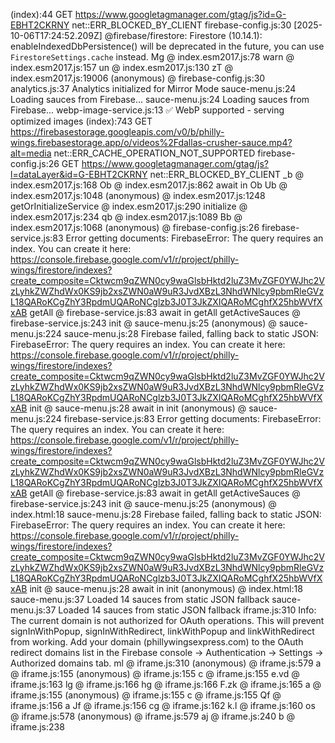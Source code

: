 (index):44  GET https://www.googletagmanager.com/gtag/js?id=G-EBHT2CKRNY net::ERR_BLOCKED_BY_CLIENT
firebase-config.js:30 [2025-10-06T17:24:52.209Z]  @firebase/firestore: Firestore (10.14.1): enableIndexedDbPersistence() will be deprecated in the future, you can use `FirestoreSettings.cache` instead.
Mg @ index.esm2017.js:78
warn @ index.esm2017.js:157
un @ index.esm2017.js:130
zT @ index.esm2017.js:19006
(anonymous) @ firebase-config.js:30
analytics.js:37 Analytics initialized for Mirror Mode
sauce-menu.js:24 Loading sauces from Firebase...
sauce-menu.js:24 Loading sauces from Firebase...
webp-image-service.js:13 ✅ WebP supported - serving optimized images
(index):743  GET https://firebasestorage.googleapis.com/v0/b/philly-wings.firebasestorage.app/o/videos%2Fdallas-crusher-sauce.mp4?alt=media net::ERR_CACHE_OPERATION_NOT_SUPPORTED
firebase-config.js:26  GET https://www.googletagmanager.com/gtag/js?l=dataLayer&id=G-EBHT2CKRNY net::ERR_BLOCKED_BY_CLIENT
_b @ index.esm2017.js:168
Ob @ index.esm2017.js:862
await in Ob
Ub @ index.esm2017.js:1048
(anonymous) @ index.esm2017.js:1248
getOrInitializeService @ index.esm2017.js:290
initialize @ index.esm2017.js:234
qb @ index.esm2017.js:1089
Bb @ index.esm2017.js:1068
(anonymous) @ firebase-config.js:26
firebase-service.js:83 Error getting documents: FirebaseError: The query requires an index. You can create it here: https://console.firebase.google.com/v1/r/project/philly-wings/firestore/indexes?create_composite=Cktwcm9qZWN0cy9waGlsbHktd2luZ3MvZGF0YWJhc2VzLyhkZWZhdWx0KS9jb2xsZWN0aW9uR3JvdXBzL3NhdWNlcy9pbmRleGVzL18QARoKCgZhY3RpdmUQARoNCglzb3J0T3JkZXIQARoMCghfX25hbWVfXxAB
getAll @ firebase-service.js:83
await in getAll
getActiveSauces @ firebase-service.js:243
init @ sauce-menu.js:25
(anonymous) @ sauce-menu.js:224
sauce-menu.js:28 Firebase failed, falling back to static JSON: FirebaseError: The query requires an index. You can create it here: https://console.firebase.google.com/v1/r/project/philly-wings/firestore/indexes?create_composite=Cktwcm9qZWN0cy9waGlsbHktd2luZ3MvZGF0YWJhc2VzLyhkZWZhdWx0KS9jb2xsZWN0aW9uR3JvdXBzL3NhdWNlcy9pbmRleGVzL18QARoKCgZhY3RpdmUQARoNCglzb3J0T3JkZXIQARoMCghfX25hbWVfXxAB
init @ sauce-menu.js:28
await in init
(anonymous) @ sauce-menu.js:224
firebase-service.js:83 Error getting documents: FirebaseError: The query requires an index. You can create it here: https://console.firebase.google.com/v1/r/project/philly-wings/firestore/indexes?create_composite=Cktwcm9qZWN0cy9waGlsbHktd2luZ3MvZGF0YWJhc2VzLyhkZWZhdWx0KS9jb2xsZWN0aW9uR3JvdXBzL3NhdWNlcy9pbmRleGVzL18QARoKCgZhY3RpdmUQARoNCglzb3J0T3JkZXIQARoMCghfX25hbWVfXxAB
getAll @ firebase-service.js:83
await in getAll
getActiveSauces @ firebase-service.js:243
init @ sauce-menu.js:25
(anonymous) @ index.html:18
sauce-menu.js:28 Firebase failed, falling back to static JSON: FirebaseError: The query requires an index. You can create it here: https://console.firebase.google.com/v1/r/project/philly-wings/firestore/indexes?create_composite=Cktwcm9qZWN0cy9waGlsbHktd2luZ3MvZGF0YWJhc2VzLyhkZWZhdWx0KS9jb2xsZWN0aW9uR3JvdXBzL3NhdWNlcy9pbmRleGVzL18QARoKCgZhY3RpdmUQARoNCglzb3J0T3JkZXIQARoMCghfX25hbWVfXxAB
init @ sauce-menu.js:28
await in init
(anonymous) @ index.html:18
sauce-menu.js:37 Loaded 14 sauces from static JSON fallback
sauce-menu.js:37 Loaded 14 sauces from static JSON fallback
iframe.js:310 Info: The current domain is not authorized for OAuth operations. This will prevent signInWithPopup, signInWithRedirect, linkWithPopup and linkWithRedirect from working. Add your domain (phillywingsexpress.com) to the OAuth redirect domains list in the Firebase console -> Authentication -> Settings -> Authorized domains tab.
ml @ iframe.js:310
(anonymous) @ iframe.js:579
a @ iframe.js:155
(anonymous) @ iframe.js:155
c @ iframe.js:155
e.vd @ iframe.js:163
lg @ iframe.js:166
hg @ iframe.js:166
F.zk @ iframe.js:165
a @ iframe.js:155
(anonymous) @ iframe.js:155
c @ iframe.js:155
Qf @ iframe.js:156
a
Jf @ iframe.js:156
cg @ iframe.js:162
k.l @ iframe.js:160
os @ iframe.js:578
(anonymous) @ iframe.js:579
aj @ iframe.js:240
b @ iframe.js:238

